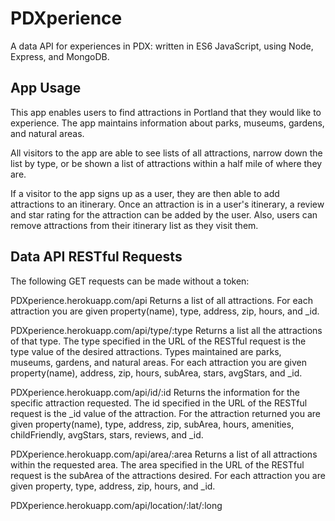 # PDXperience
A data API for experiences in PDX: written in ES6 JavaScript, using Node, Express, and MongoDB.

## App Usage
This app enables users to find attractions in Portland that they would like to experience.
The app maintains information about parks, museums, gardens, and natural areas.

All visitors to the app are able to see lists of all attractions, narrow down the list by type,
or be shown a list of attractions within a half mile of where they are.

If a visitor to the app signs up as a user, they are then able to add attractions to an itinerary.
Once an attraction is in a user's itinerary, a review and star rating for the attraction can be
added by the user. Also, users can remove attractions from their itinerary list as they visit them.

## Data API RESTful Requests

The following GET requests can be made without a token:

PDXperience.herokuapp.com/api
  Returns a list of all attractions. For each attraction you are given property(name), type,
  address, zip, hours, and \_id.
  
PDXperience.herokuapp.com/api/type/:type
  Returns a list all the attractions of that type. The type specified in the URL of the RESTful request
  is the type value of the desired attractions. Types maintained are parks, museums, gardens,
  and natural areas. For each attraction you are given property(name), address, zip, hours, subArea,
  stars, avgStars, and \_id.
  
PDXperience.herokuapp.com/api/id/:id
  Returns the information for the specific attraction requested. The id specified in the URL of the
  RESTful request is the \_id value of the attraction. For the attraction returned you are given
  property(name), type, address, zip, subArea, hours, amenities, childFriendly, avgStars, stars, reviews,
  and \_id.
  
PDXperience.herokuapp.com/api/area/:area
  Returns a list of all attractions within the requested area. The area specified in the URL of the
  RESTful request is the subArea of the attractions desired. For each attraction you are given property,
  type, address, zip, hours, and \_id.
  
PDXperience.herokuapp.com/api/location/:lat/:long

  


  


